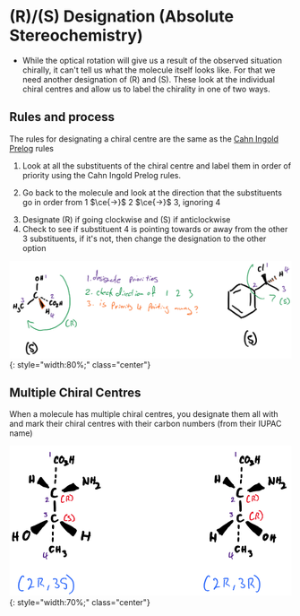 # (R)/(S) Designation (Absolute Stereochemistry)

* While the optical rotation will give us a result of the observed situation chirally, it can't tell us what the molecule itself looks like. For that we need another designation of (R) and (S). These look at the individual chiral centres  and allow us to label the chirality in one of two ways.

## Rules and process

The rules for designating a chiral centre are the same as the [Cahn Ingold Prelog](../14.%20Cis-Trans%20Isomerism/#rules-for-priority) rules

1. Look at all the substituents of the chiral centre and label them in order of priority using the Cahn Ingold Prelog rules.
2. <p>Go back to the molecule and look at the direction that the substituents go in order from 1 $\ce{->}$ 2 $\ce{->}$  3, ignoring 4</p>
  1. Designate (R) if going clockwise and (S) if anticlockwise
3. Check to see if substituent 4 is pointing towards or away from the other 3 substituents, if it's not, then change the designation to the other option

![!](16.1.png){: style="width:80%;" class="center"}

## Multiple Chiral Centres

When a molecule has multiple chiral centres, you designate them all with and mark their chiral centres with their carbon numbers (from their IUPAC name)

![!](16.2.png){: style="width:70%;" class="center"}